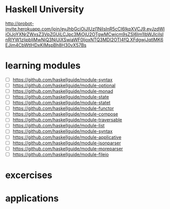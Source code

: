 # Haskell University

http://probot-invite.herokuapp.com/join/eyJhbGciOiJIUzI1NiIsInR5cCI6IkpXVCJ9.eyJzdWIiOiJoYXNrZWxsZ3VpZGUiLCJpc3MiOjU2OTgwMCwicm9sZSI6Im1lbWJlciIsInRlYW1zIjpbIjMwNjQ3NjUiXSwiaWF0IjoxNTQ3MDI2OTI4fQ.XFdgwjJqtIMK6EJim4CbWtIHDxKIMspBh8H30vX57Bs

# learning modules
- [ ] https://github.com/haskellguide/module-syntax
- [ ] https://github.com/haskellguide/module-optional
- [ ] https://github.com/haskellguide/module-monad
- [ ] https://github.com/haskellguide/module-state
- [ ] https://github.com/haskellguide/module-statet
- [ ] https://github.com/haskellguide/module-functor
- [ ] https://github.com/haskellguide/module-compose
- [ ] https://github.com/haskellguide/module-traversable
- [ ] https://github.com/haskellguide/module-list
- [ ] https://github.com/haskellguide/module-syntax
- [ ] https://github.com/haskellguide/module-applicative
- [ ] https://github.com/haskellguide/module-jsonparser
- [ ] https://github.com/haskellguide/module-moreparser
- [ ] https://github.com/haskellguide/module-fileio

# excercises

# applications
